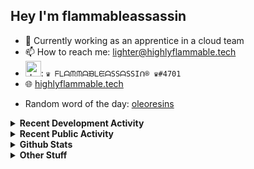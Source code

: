 ## Hey I'm flammableassassin

- 🔭 Currently working as an apprentice in a cloud team  
- 📫 How to reach me: [lighter@highlyflammable.tech](mailto:lighter@highlyflammable.tech?subject=Hello)
- <img src="https://discord.com/assets/2c21aeda16de354ba5334551a883b481.png" alt="drawing" width="25"/>: `♛ ᖴᒪᗩᙏᙏᗩᙖᒪᙓᗩSSᗩSSIᑎ® ♛#4701`
- 🌐 [highlyflammable.tech](https://highlyflammable.tech)

<!--START_SECTION:randomWord-->
- Random word of the day: [oleoresins](https://www.wordnik.com/words/oleoresins)
<!--END_SECTION:randomWord-->

<details>
  <summary><b>Recent Development Activity</b></summary>
  
  <!--START_SECTION:waka-->

```txt
JavaScript   6 hrs 25 mins   █████████▓░░░░░░░░░░░░░░░   38.75 %
Other        3 hrs 56 mins   ██████░░░░░░░░░░░░░░░░░░░   23.82 %
Bash         2 hrs 31 mins   ███▓░░░░░░░░░░░░░░░░░░░░░   15.29 %
JSON         1 hr 25 mins    ██░░░░░░░░░░░░░░░░░░░░░░░   08.58 %
PowerShell   1 hr 9 mins     █▓░░░░░░░░░░░░░░░░░░░░░░░   06.96 %
```

<!--END_SECTION:waka-->

</details>

<details>
  <summary><b>Recent Public Activity</b></summary>
    <br>

  <!--START_SECTION:activity-->
1. 💪 Opened PR [#656](https://github.com/drawshield/Drawshield-Code/pull/656) in [drawshield/Drawshield-Code](https://github.com/drawshield/Drawshield-Code)
2. 🎉 Merged PR [#3](https://github.com/flamableassassin/Drawshield-Code/pull/3) in [flamableassassin/Drawshield-Code](https://github.com/flamableassassin/Drawshield-Code)
3. 🔒 Closed issue [#69](https://github.com/flamableassassin/status/issues/69) in [flamableassassin/status](https://github.com/flamableassassin/status)
4. 🗣 Commented on [#69](https://github.com/flamableassassin/status/issues/69#issuecomment-1737626771) in [flamableassassin/status](https://github.com/flamableassassin/status)
5. ❗ Opened issue [#69](https://github.com/flamableassassin/status/issues/69) in [flamableassassin/status](https://github.com/flamableassassin/status)
  <!--END_SECTION:activity-->

</details>

<details>
  <summary><b>Github Stats</b></summary>
    <br>
    <p align="center">
      <img width="48%" src="https://github-readme-stats.vercel.app/api?username=flamableassassin&count_private=true&show_icons=true&theme=radical"/>
      <img width="48%" src="https://github-readme-streak-stats.herokuapp.com?user=flamableassassin&theme=neon-dark"/>
    </p>
  
</details>

<details>
  <summary><b>Other Stuff</b></summary>
  <br>
<a href="https://www.abuseipdb.com/user/67633" title="AbuseIPDB" alt="AbuseIPDB Contributor Badge">
	<img src="https://www.abuseipdb.com/contributor/67633.svg" style="width: 180px;">
</a>
  
</details>

